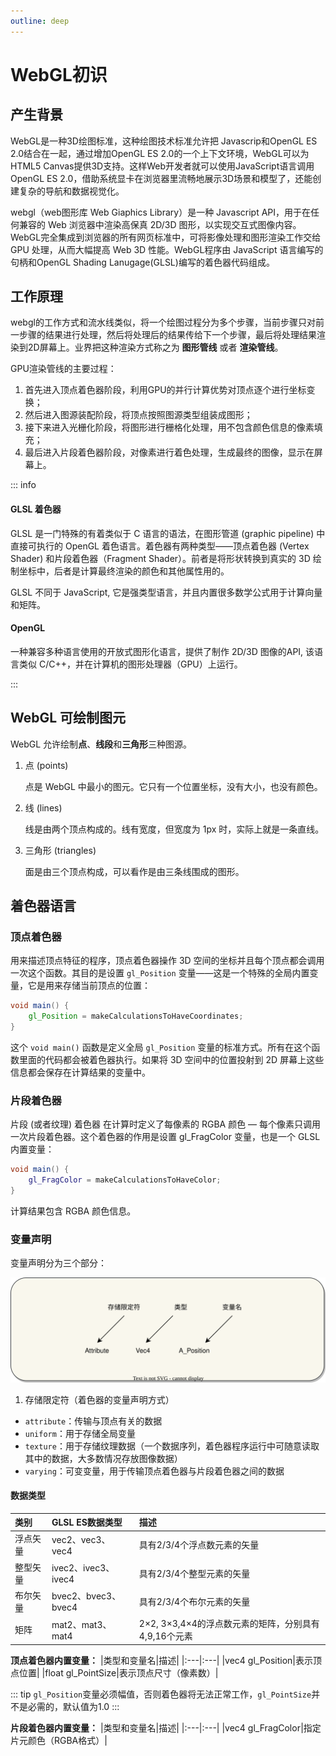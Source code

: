 ```yaml
---
outline: deep
---
```


# WebGL初识

## 产生背景 

WebGL是一种3D绘图标准，这种绘图技术标准允许把 Javascrip和OpenGL ES 2.0结合在一起，通过增加OpenGL ES 2.0的一个上下文环境，WebGL可以为HTML5 Canvas提供3D支持。这样Web开发者就可以使用JavaScript语言调用OpenGL ES 2.0，借助系统显卡在浏览器里流畅地展示3D场景和模型了，还能创建复杂的导航和数据视觉化。 

webgl（web图形库 Web Giaphics Library）是一种 Javascript API，用于在任何兼容的 Web 浏览器中渲染高保真 2D/3D 图形，以实现交互式图像内容。WebGL完全集成到浏览器的所有网页标准中，可将影像处理和图形渲染工作交给 GPU 处理，从而大幅提高 Web 3D 性能。WebGL程序由 JavaScript 语言编写的句柄和OpenGL Shading Lanugage(GLSL)编写的着色器代码组成。

## 工作原理

webgl的工作方式和流水线类似，将一个绘图过程分为多个步骤，当前步骤只对前一步骤的结果进行处理，然后将处理后的结果传给下一个步骤，最后将处理结果渲染到2D屏幕上。业界把这种渲染方式称之为 **图形管线** 或者 **渲染管线**。

GPU渲染管线的主要过程：
1. 首先进入顶点着色器阶段，利用GPU的并行计算优势对顶点逐个进行坐标变换；
2. 然后进入图源装配阶段，将顶点按照图源类型组装成图形；
3. 接下来进入光栅化阶段，将图形进行栅格化处理，用不包含颜色信息的像素填充；
4. 最后进入片段着色器阶段，对像素进行着色处理，生成最终的图像，显示在屏幕上。



::: info
#### GLSL 着色器
GLSL 是一门特殊的有着类似于 C 语言的语法，在图形管道 (graphic pipeline) 中直接可执行的 OpenGL 着色语言。着色器有两种类型——顶点着色器 (Vertex Shader) 和片段着色器（Fragment Shader）。前者是将形状转换到真实的 3D 绘制坐标中，后者是计算最终渲染的颜色和其他属性用的。

GLSL 不同于 JavaScript, 它是强类型语言，并且内置很多数学公式用于计算向量和矩阵。

#### OpenGL

一种兼容多种语言使用的开放式图形化语言，提供了制作 2D/3D 图像的API, 该语言类似 C/C++，并在计算机的图形处理器（GPU）上运行。

:::


## WebGL 可绘制图元

WebGL 允许绘制**点**、**线段**和**三角形**三种图源。

1. 点 (points)

    点是 WebGL 中最小的图元。它只有一个位置坐标，没有大小，也没有颜色。
2. 线 (lines)

    线是由两个顶点构成的。线有宽度，但宽度为 1px 时，实际上就是一条直线。
3. 三角形 (triangles)

    面是由三个顶点构成，可以看作是由三条线围成的图形。

## 着色器语言

### 顶点着色器

用来描述顶点特征的程序，顶点着色器操作 3D 空间的坐标并且每个顶点都会调用一次这个函数。其目的是设置 `gl_Position` 变量——这是一个特殊的全局内置变量，它是用来存储当前顶点的位置：

```glsl
void main() {
    gl_Position = makeCalculationsToHaveCoordinates;
}
```

这个 `void main()` 函数是定义全局 `gl_Position` 变量的标准方式。所有在这个函数里面的代码都会被着色器执行。如果将 3D 空间中的位置投射到 2D 屏幕上这些信息都会保存在计算结果的变量中。

### 片段着色器

片段 (或者纹理) 着色器 在计算时定义了每像素的 RGBA 颜色 — 每个像素只调用一次片段着色器。这个着色器的作用是设置 gl_FragColor 变量，也是一个 GLSL 内置变量：


```glsl
void main() {
    gl_FragColor = makeCalculationsToHaveColor;
}
```

计算结果包含 RGBA 颜色信息。

### 变量声明

变量声明分为三个部分：

![](./imgs/01.svg)

1. 存储限定符（着色器的变量声明方式）
 - `attribute`：传输与顶点有关的数据
 - `uniform`：用于存储全局变量
 - `texture`：用于存储纹理数据（一个数据序列，着色器程序运行中可随意读取其中的数据，大多数情况存放图像数据）
 - `varying`：可变变量，用于传输顶点着色器与片段着色器之间的数据

#### 数据类型

|类别|GLSL ES数据类型|描述|
|:---|:---|:---|
|浮点矢量|vec2、vec3、vec4 |具有2/3/4个浮点数元素的矢量|
|整型矢量|ivec2、ivec3、ivec4|具有2/3/4个整型元素的矢量|
|布尔矢量|bvec2、bvec3、bvec4|具有2/3/4个布尔元素的矢量|
|矩阵|mat2、mat3、mat4| 2×2, 3×3,4×4的浮点数元素的矩阵，分别具有4,9,16个元素|

**顶点着色器内置变量：**
|类型和变量名|描述|
|:---|:---|
|vec4 gl_Position|表示顶点位置|
|float gl_PointSize|表示顶点尺寸（像素数）|

::: tip
`gl_Position`变量必须幅值，否则着色器将无法正常工作，`gl_PointSize`并不是必需的，默认值为1.0
::: 


**片段着色器内置变量：**
|类型和变量名|描述|
|:---|:---|
|vec4 gl_FragColor|指定片元颜色（RGBA格式）|